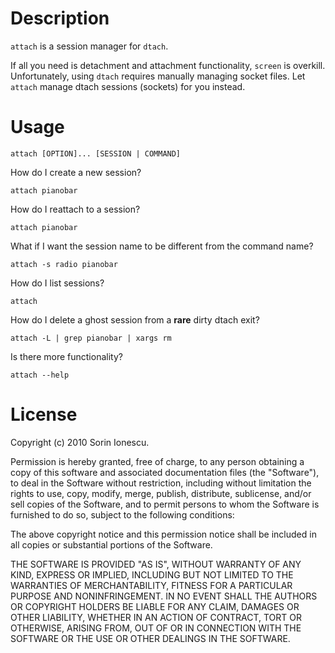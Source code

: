 # Description

`attach` is a session manager for `dtach`.

If all you need is detachment and attachment functionality, `screen` is overkill. Unfortunately, using `dtach` requires manually managing socket files. Let `attach` manage dtach sessions (sockets) for you instead.

# Usage

    attach [OPTION]... [SESSION | COMMAND]

How do I create a new session?

    attach pianobar

How do I reattach to a session?

    attach pianobar

What if I want the session name to be different from the command name?

    attach -s radio pianobar

How do I list sessions?

    attach

How do I delete a ghost session from a __rare__ dirty dtach exit?
    
    attach -L | grep pianobar | xargs rm

Is there more functionality?

    attach --help

# License

Copyright (c) 2010 Sorin Ionescu. 

Permission is hereby granted, free of charge, to any person obtaining a copy
of this software and associated documentation files (the "Software"), to deal
in the Software without restriction, including without limitation the rights
to use, copy, modify, merge, publish, distribute, sublicense, and/or sell
copies of the Software, and to permit persons to whom the Software is
furnished to do so, subject to the following conditions:

The above copyright notice and this permission notice shall be included in
all copies or substantial portions of the Software.

THE SOFTWARE IS PROVIDED "AS IS", WITHOUT WARRANTY OF ANY KIND, EXPRESS OR
IMPLIED, INCLUDING BUT NOT LIMITED TO THE WARRANTIES OF MERCHANTABILITY,
FITNESS FOR A PARTICULAR PURPOSE AND NONINFRINGEMENT. IN NO EVENT SHALL THE
AUTHORS OR COPYRIGHT HOLDERS BE LIABLE FOR ANY CLAIM, DAMAGES OR OTHER
LIABILITY, WHETHER IN AN ACTION OF CONTRACT, TORT OR OTHERWISE, ARISING FROM,
OUT OF OR IN CONNECTION WITH THE SOFTWARE OR THE USE OR OTHER DEALINGS IN
THE SOFTWARE.
